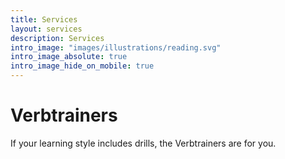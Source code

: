 ```yaml
---
title: Services
layout: services
description: Services
intro_image: "images/illustrations/reading.svg"
intro_image_absolute: true
intro_image_hide_on_mobile: true
---
```


# Verbtrainers

If your learning style includes drills, the Verbtrainers are for you.
